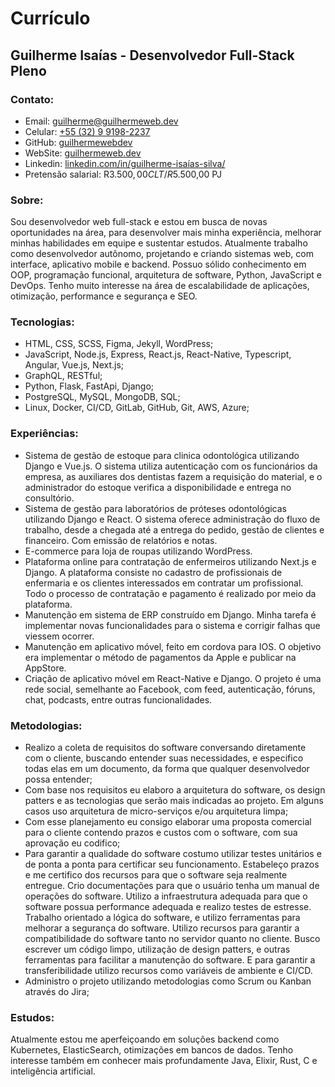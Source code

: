 # Currículo
## Guilherme Isaías - Desenvolvedor Full-Stack Pleno
### Contato:
- Email: [guilherme@guilhermeweb.dev](mailto:guilherme@guilhermeweb.dev)
- Celular: [+55 (32) 9 9198-2237](https://web.whatsapp.com/send?phone=5532991982237)
- GitHub: [guilhermewebdev](https://github.com/guilhermewebdev)
- WebSite: [guilhermeweb.dev](https://guilhermeweb.dev/)
- Linkedin: [linkedin.com/in/guilherme-isaías-silva/](https://www.linkedin.com/in/guilherme-isa%C3%ADas-silva/)
- Pretensão salarial: R$3.500,00 CLT / R$5.500,00 PJ
### Sobre:
Sou desenvolvedor web full-stack e estou em busca de novas oportunidades na área, para desenvolver mais minha experiência, melhorar minhas habilidades em equipe e sustentar estudos. Atualmente trabalho como desenvolvedor autônomo, projetando e criando sistemas web, com interface, aplicativo mobile e backend. Possuo sólido conhecimento em OOP, programação funcional, arquitetura de software, Python, JavaScript e DevOps. Tenho muito interesse na área de escalabilidade de aplicações, otimização, performance e segurança e SEO.
### Tecnologias:
- HTML, CSS, SCSS, Figma, Jekyll, WordPress;
- JavaScript, Node.js, Express, React.js, React-Native, Typescript, Angular, Vue.js, Next.js;
- GraphQL, RESTful;
- Python, Flask, FastApi, Django;
- PostgreSQL, MySQL, MongoDB, SQL;
- Linux, Docker, CI/CD, GitLab, GitHub, Git, AWS, Azure;
### Experiências:
- Sistema de gestão de estoque para clinica odontológica utilizando Django e Vue.js. O sistema utiliza autenticação com os funcionários da empresa, as auxiliares dos dentistas fazem a requisição do material, e o administrador do estoque verifica a disponibilidade e entrega no consultório.
- Sistema de gestão para laboratórios de próteses odontológicas utilizando Django e React. O sistema oferece administração do fluxo de trabalho, desde a chegada até a entrega do pedido, gestão de clientes e financeiro. Com emissão de relatórios e notas.
- E-commerce para loja de roupas utilizando WordPress.
- Plataforma online para contratação de enfermeiros utilizando Next.js e Django. A plataforma consiste no cadastro de profissionais de enfermaria e os clientes interessados em contratar um profissional. Todo o processo de contratação e pagamento é realizado por meio da plataforma.
- Manutenção em sistema de ERP construído em Django. Minha tarefa é implementar novas funcionalidades para o sistema e corrigir falhas que viessem ocorrer.
- Manutenção em aplicativo móvel, feito em cordova para IOS. O objetivo era implementar o método de pagamentos da Apple e publicar na AppStore.
- Criação de aplicativo móvel em React-Native e Django. O projeto é uma rede social, semelhante ao Facebook, com feed, autenticação, fóruns, chat, podcasts, entre outras funcionalidades.
### Metodologias:
- Realizo a coleta de requisitos do software conversando diretamente com o cliente, buscando entender suas necessidades, e especifico todas elas em um documento, da forma que qualquer desenvolvedor possa entender;
- Com base nos requisitos eu elaboro a arquitetura do software, os design patters e as tecnologias que serão mais indicadas ao projeto. Em alguns casos uso arquitetura de micro-serviços e/ou arquitetura limpa;
- Com esse planejamento eu consigo elaborar uma proposta comercial para o cliente contendo prazos e custos com o software, com sua aprovação eu codifico;
- Para garantir a qualidade do software costumo utilizar testes unitários e de ponta a ponta para certificar seu funcionamento. Estabeleço prazos e me certifico dos recursos para que o software seja realmente entregue. Crio documentações para que o usuário tenha um manual de operações do software. Utilizo a infraestrutura adequada para que o software possua performance adequada e realizo testes de estresse. Trabalho orientado a lógica do software, e utilizo ferramentas para melhorar a segurança do software. Utilizo recursos para garantir a compatibilidade do software tanto no servidor quanto no cliente. Busco escrever um código limpo, utilização de design patters, e outras ferramentas para facilitar a manutenção do software. E para garantir a transferibilidade utilizo recursos como variáveis de ambiente e CI/CD.
- Administro o projeto utilizando metodologias como Scrum ou Kanban através do Jira;

### Estudos:
Atualmente estou me aperfeiçoando em soluções backend como Kubernetes, ElasticSearch, otimizações em bancos de dados. Tenho interesse também em conhecer mais profundamente Java, Elixir, Rust, C e inteligência artificial.
